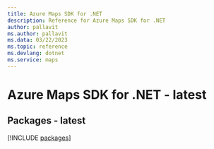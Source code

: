```yaml
---
title: Azure Maps SDK for .NET
description: Reference for Azure Maps SDK for .NET
author: pallavit
ms.author: pallavit
ms.data: 03/22/2023
ms.topic: reference
ms.devlang: dotnet
ms.service: maps
---
```

# Azure Maps SDK for .NET - latest
## Packages - latest
[!INCLUDE [packages](maps-index.md)]